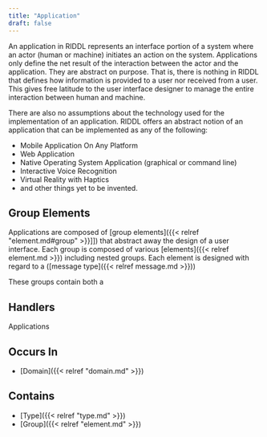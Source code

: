```yaml
---
title: "Application"
draft: false
---
```


An application in RIDDL represents an interface portion of a system where an 
actor (human or machine) initiates an action on the system. Applications 
only define the net result of the interaction between the actor and the 
application. They are abstract on purpose. That is, there is nothing in RIDDL 
that defines how information is provided to a user nor received from a user. 
This gives free latitude to the user interface 
designer to manage the entire interaction between human and machine. 

There are also no assumptions about the technology used for the 
implementation of an application. RIDDL offers an abstract notion of an 
application that can be implemented as any of the following:
* Mobile Application On Any Platform
* Web Application
* Native Operating System Application (graphical or command line)
* Interactive Voice Recognition
* Virtual Reality with Haptics
* and other things yet to be invented. 

## Group Elements
Applications are composed of 
[group elements]({{< relref "element.md#group" >}}]]) that abstract away the 
design of a user interface. Each group is composed of various 
[elements]({{< relref element.md >}}) including nested groups. Each element 
is designed with regard to a 
([message type]({{< relref message.md >}}))

These groups contain both a 

## Handlers
Applications 
## Occurs In
* [Domain]({{< relref "domain.md" >}})

## Contains
* [Type]({{< relref "type.md" >}})
* [Group]({{< relref "element.md" >}})
